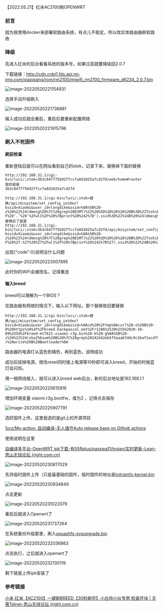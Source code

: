 【2022.05.21】红米AC2100刷OPENWRT

### 前言

因为我使用docker来部署软路由系统，有点儿不稳定，所以改实体路由器刷软路由

### 降级

先进入红米的后台看看系统的版本号，如果过高就要降级回2.0.7

下载链接：http://cdn.cnbj1.fds.api.mi-img.com/xiaoqiang/rom/rm2100/miwifi_rm2100_firmware_d6234_2.0.7.bin

![image-20220520221154931](https://i0.hdslb.com/bfs/album/aa24626437eeeeb823c6e3870a4daad0cb6d3508.png)

选择手动升级刷入

![image-20220520221736881](https://i0.hdslb.com/bfs/album/9ce829f66553e9312d07bd03bb1a256941311ee4.png)

输入成功后就会重启，重启后要重新配置网络

![image-20220520221915796](https://i0.hdslb.com/bfs/album/11c11a1c3ccc32e890314479ca6edc0618db49a4.png)

### 刷入不死固件

#### 刷前检查

重新登陆后就可以在网址看到自己的stok，记录下来，替换掉下面的替换

```
http://192.168.31.1/cgi-bin/luci/;stok=3b3c647f75b92ffccfa8d1025a7cd2fd/web/home#router
我的就是
3b3c647f75b92ffccfa8d1025a7cd2fd

http://192.168.31.1/cgi-bin/luci/;stok=替换/api/misystem/set_config_iotdev?bssid=Xiaomi&user_id=longdike&ssid=%0A%5B%20-z%20%22%24(dmesg%20%7C%20grep%20ESMT)%22%20%5D%20%26%26%20B%3D%22Toshiba%22%20%7C%7C%20B%3D%22ESMT%22%0Auci%20set%20wireless.%24(uci%20show%20wireless%20%7C%20awk%20-F%20'.'%20'%2Fwl1%2F%20%7Bprint%20%242%7D').ssid%3D%22%24B%20%24(dmesg%20%7C%20awk%20'%2FBad%2F%20%7Bprint%20%245%7D')%22%0A%2Fetc%2Finit.d%2Fnetwork%20restart%0A
替换后了就是
http://192.168.31.1/cgi-bin/luci/;stok=3b3c647f75b92ffccfa8d1025a7cd2fd/api/misystem/set_config_iotdev?bssid=Xiaomi&user_id=longdike&ssid=%0A%5B%20-z%20%22%24(dmesg%20%7C%20grep%20ESMT)%22%20%5D%20%26%26%20B%3D%22Toshiba%22%20%7C%7C%20B%3D%22ESMT%22%0Auci%20set%20wireless.%24(uci%20show%20wireless%20%7C%20awk%20-F%20%27.%27%20%27%2Fwl1%2F%20%7Bprint%20%242%7D%27).ssid%3D%22%24B%20%24(dmesg%20%7C%20awk%20%27%2FBad%2F%20%7Bprint%20%245%7D%27)%22%0A%2Fetc%2Finit.d%2Fnetwork%20restart%0A
```

出现{"code":0}说明没什么问题

![image-20220520223007895](https://i0.hdslb.com/bfs/album/34b4a3202d00c07d4e2ed0878444139026db3193.png)

此时你的WiFi会被改名，记得重连

#### 输入breed

breed可以理解为一个BIOS？

在路由器有网络的情况下，输入以下网址，那个替换依旧要替换

```
http://192.168.31.1/cgi-bin/luci/;stok=替换/api/misystem/set_config_iotdev?bssid=Xiaomi&user_id=longdike&ssid=%0Acd%20%2Ftmp%0Acurl%20-o%20B%20-O%20https%3A%2F%2Fbreed.hackpascal.net%2Fr1286%2520%255b2020-10-09%255d%2Fbreed-mt7621-xiaomi-r3g.bin%20-k%20-g%0A%5B%20-z%20%22%24(sha256sum%20B%20%7C%20grep%20242d42eb5f5aaa67ddc9c1baf1acdf58d289e3f792adfdd77b589b9dc71eff85)%22%20%5D%20%7C%7C%20mtd%20-r%20write%20B%20Bootloader%0A

```

路由器的电源灯从蓝色到橘色，再到蓝色，说明成功

成功后拔掉电源，按住reset同时接上电源等10秒即可进入breed，开始的时候蓝灯会闪烁。

用一根网线接入，就可以进入breed web后台，新的后台地址是192.168.1.1

![image-20220520225615916](https://i0.hdslb.com/bfs/album/a916c1a823c45c65af5cbf2677379f6eda8ebba0.png)

增加环境变量 xiaomi.r3g.bootfw，值为2 ，记得点击保存

![image-20220520225907791](https://i0.hdslb.com/bfs/album/3de429684bcae969205e896f50799db987a775fc.png)

选好固件上传，这里我选的是git上的开源项目

[1orz/My-action: 自动编译-无人值守Auto release base on Github actions](https://github.com/1orz/My-action)

使用说明在这里

[自编译多平台-OpenWRT ipk下载-有55Rplus/passwa11/trojan/实时更新-Lean-恩山无线论坛 (right.com.cn)](https://www.right.com.cn/forum/forum.php?mod=viewthread&tid=2781440)

![image-20220520230817029](https://i0.hdslb.com/bfs/album/f6f8fe3fc49ac9695d47fce6f85943861d7de841.png)

先将临时固件上传（只是最基础的固件，临时固件的地址是[initramfs-kernel.bin](https://down.cloudorz.com/Router/lede/XiaoMi/XiaoMi-AC2100/openwrt-ramips-mt7621-xiaomi_mi-router-ac2100-initramfs-kernel.bin)

![image-20220520230934849](https://i0.hdslb.com/bfs/album/aa8dd004543ba8561ae5b642f1cfed4fc20ecb37.png)

点击更新

![image-20220520231022079](https://i0.hdslb.com/bfs/album/0fa369e77f177e04b0c82cbab1ea1a03759ca219.png)

重启后就进入Openwrt了

![image-20220520231737264](https://i0.hdslb.com/bfs/album/404bbbcf61ddd019d4cf49e0ef7e1dc60651979f.png)

在系统备份升级那里，刷入[squashfs-sysupgrade.bin](https://down.cloudorz.com/Router/lede/XiaoMi/XiaoMi-AC2100/openwrt-ramips-mt7621-xiaomi_mi-router-ac2100-squashfs-sysupgrade.bin)

![image-20220520232036863](https://i0.hdslb.com/bfs/album/89ee62e09bd94ee17a8a3592981535afb1ef319b.png)

点击执行，之后就进入openwrt了

![image-20220520232130119](https://i0.hdslb.com/bfs/album/ea8cf224db293b18e3f457b030a1028302a92730.png)

剩下就是上传ipk安装了



### 参考链接

[小米 红米【AC2100】一键刷BREED【30秒刷完】小白帅小伙专用 检查坏块 | 无需Telnet-恩山无线论坛 (right.com.cn)](https://www.right.com.cn/forum/thread-4066963-1-1.html)